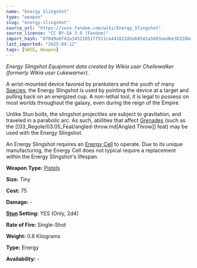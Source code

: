 ```yaml
---
name: "Energy Slingshot"
type: "weapon"
slug: "energy-slingshot"
source_url: "https://swse.fandom.com/wiki/Energy_Slingshot"
source_license: "CC BY-SA 3.0 (Fandom)"
import_hash: "0f0d9a8f42a34521851ff911ca441022dda68541a5603aed6e3b328be68a2b86"
last_imported: "2025-09-12"
tags: [SWSE, Weapon]
---
```

*Energy Slingshot Equipment data created by Wikia user Chellewalker (formerly Wikia user Lukewarner).*

A wrist-mounted device favored by pranksters and the youth of many [Species](https://swse.fandom.com/wiki/Species), the Energy Slingshot is used by pointing the device at a target and pulling back on an energized cup. A non-lethal tool, it is legal to possess on most worlds throughout the galaxy, even during the reign of the Empire.

Unlike Stun bolts, the slingshot projectiles are subject to gravitation, and traveled in a parabolic arc. As such, abilities that affect [Grenades](https://swse.fandom.com/wiki/Grenades) (such as the [[03_Regole/03.05_Feat/angled-throw.md|Angled Throw]] feat) may be used with the Energy Slingshot.

An Energy Slingshot requires an [Energy Cell](https://swse.fandom.com/wiki/Energy_Cell) to operate. Due to its unique manufacturing, the Energy Cell does not typical require a replacement within the Energy Slingshot's lifespan.

**Weapon** **Type:** [Pistols](https://swse.fandom.com/wiki/Pistols)

**Size:** Tiny

**Cost:** 75

**Damage:** -

**[Stun](https://swse.fandom.com/wiki/Stun) Setting:** YES (Only, 2d4)

**Rate of Fire:** Single-Shot

**Weight:** 0.8 Kilograms

**Type:** Energy

**Availability:** -